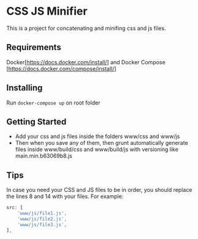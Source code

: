 # CSS JS Minifier
This is a project for concatenating and minifing css and js files.

## Requirements
Docker[https://docs.docker.com/install/] and Docker Compose [https://docs.docker.com/compose/install/]

## Installing
Run ```docker-compose up``` on root folder

## Getting Started
- Add your css and js files inside the folders www/css and www/js
- Then when you save any of them, then grunt automatically generate files inside www/build/css and www/build/js with versioning like main.min.b63069b8.js

## Tips
In case you need your CSS and JS files to be in order, you should replace the lines 8 and 14 with your files.
For example:
```javascript
src: [
    'www/js/file1.js',
    'www/js/file2.js',
    'www/js/file3.js',
],
```